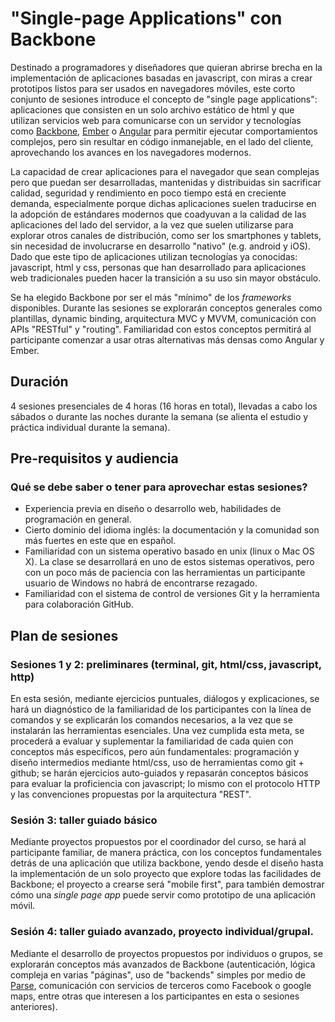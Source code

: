 # "Single-page Applications" con Backbone

Destinado a programadores y diseñadores que quieran abrirse brecha en la implementación de aplicaciones basadas en javascript, con miras a crear prototipos listos para ser usados en navegadores móviles, este corto conjunto de sesiones introduce el concepto de "single page applications": aplicaciones que consisten en un solo archivo estático de html y que utilizan servicios web para comunicarse con un servidor y tecnologías como [Backbone](http://backbonejs.org/), [Ember](http://emberjs.com/) o [Angular](https://angularjs.org/) para permitir ejecutar comportamientos complejos, pero sin resultar en código inmanejable, en el lado del cliente, aprovechando los avances en los navegadores modernos. 

La capacidad de crear aplicaciones para el navegador que sean complejas pero que puedan ser desarrolladas, mantenidas y distribuidas sin sacrificar calidad, seguridad y rendimiento en poco tiempo está en creciente demanda, especialmente porque dichas aplicaciones suelen traducirse en la adopción de estándares modernos que coadyuvan a la calidad de las aplicaciones del lado del servidor, a la vez que suelen utilizarse para explorar otros canales de distribución, como ser los smartphones y tablets, sin necesidad de involucrarse en desarrollo "nativo" (e.g. android y iOS). Dado que este tipo de aplicaciones utilizan tecnologías ya conocidas: javascript, html y css, personas que han desarrollado para aplicaciones web tradicionales pueden hacer la transición a su uso sin mayor obstáculo.

Se ha elegido Backbone por ser el más "mínimo" de los _frameworks_ disponibles. Durante las sesiones se explorarán conceptos generales como plantillas, dynamic binding, arquitectura MVC y MVVM, comunicación con APIs "RESTful" y "routing". Familiaridad con estos conceptos permitirá al participante comenzar a usar otras alternativas más densas como Angular y Ember. 

## Duración 

4 sesiones presenciales de 4 horas (16 horas en total), llevadas a cabo los sábados o durante las noches durante la semana (se alienta el estudio y práctica individual durante la semana).


## Pre-requisitos y audiencia

### Qué se debe saber o tener para aprovechar estas sesiones?

* Experiencia previa en diseño o desarrollo web, habilidades de programación en general.
* Cierto dominio del idioma inglés: la documentación y la comunidad son más fuertes en este que en español.
* Familiaridad con un sistema operativo basado en unix (linux o Mac OS X). La clase se desarrollará en uno de estos sistemas operativos, pero con un poco más de paciencia con las herramientas un participante usuario de Windows no habrá de encontrarse rezagado.
* Familiaridad con el sistema de control de versiones Git y la herramienta para colaboración GitHub.

## Plan de sesiones

### Sesiones 1 y 2: preliminares (terminal, git, html/css, javascript, http)

En esta sesión, mediante ejercicios puntuales, diálogos y explicaciones, se hará un diagnóstico de la familiaridad de los participantes con la línea de comandos y se explicarán los comandos necesarios, a la vez que se instalarán las herramientas esenciales. Una vez cumplida esta meta, se procederá a evaluar y suplementar la familiaridad de cada quien con conceptos más específicos, pero aún fundamentales: programación y diseño intermedios mediante html/css, uso de herramientas como git + github; se harán ejercicios auto-guiados y repasarán conceptos básicos para evaluar la proficiencia con javascript; lo mismo con el protocolo HTTP y las convenciones propuestas por la arquitectura "REST".

### Sesión 3: taller guiado básico

Mediante proyectos propuestos por el coordinador del curso, se hará al participante familiar, de manera práctica, con los conceptos fundamentales detrás de una aplicación que utiliza backbone, yendo desde el diseño hasta la implementación de un solo proyecto que explore todas las facilidades de Backbone; el proyecto a crearse será "mobile first", para también demostrar cómo una _single page app_ puede servir como prototipo de una aplicación móvil.

### Sesión 4: taller guiado avanzado, proyecto individual/grupal.

Mediante el desarrollo de proyectos propuestos por individuos o grupos, se explorarán conceptos más avanzados de Backbone (autenticación, lógica compleja en varias "páginas", uso de "backends" simples por medio de [Parse](https://parse.com/), comunicación con servicios de terceros como Facebook o google maps, entre otras que interesen a los participantes en esta o sesiones anteriores).